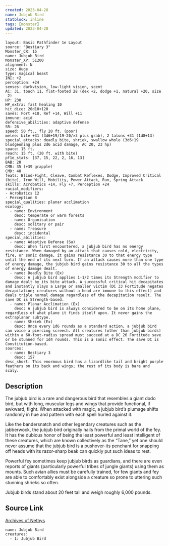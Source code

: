 ```yaml
---
created: 2023-04-28
name: Jubjub Bird
statblock: inline
tags: [monster]
updated: 2023-04-28
---
```

```statblock
layout: Basic Pathfinder 1e Layout
source: "Bestiary 3"
Monster_CR: 15
name: Jubjub Bird
Monster_XP: 51200
alignment: N
size: Huge
type: magical beast
INI: +2
perception: +24
senses: darkvision, low-light vision, scent
AC: 31, touch 11, flat-footed 28 (dex +2, dodge +1, natural +20, size -2)
HP: 230
HP_extra: fast healing 10
hit_dice: 20d10+120
saves: Fort +18, Ref +14, Will +11
immune: acid
defensive_abilities: adaptive defense
SR: 26
speed: 50 ft., fly 20 ft. (poor)
melee: bite +31 (3d6+19/19-20/×3 plus grab), 2 talons +31 (1d8+13)
special_attacks: deadly bite, shriek, swallow whole (3d6+19 bludgeoning plus 2d6 acid damage, AC 20, 23 hp)
space: 15 ft.
reach: 15 ft. (20 ft. with bite)
pf1e_stats: [37, 15, 22, 2, 16, 13]
BAB: 20
CMB: 35 (+39 grapple)
CMD: 48
feats: Blind-Fight, Cleave, Combat Reflexes, Dodge, Improved Critical (bite), Iron Will, Mobility, Power Attack, Run, Spring Attack
skills: Acrobatics +14, Fly +7, Perception +24
racial_modifiers:
- Acrobatics 12
- Perception 8
special_qualities: planar acclimation
ecology:
  - name: Environment
    desc: temperate or warm forests
  - name: Organisation
    desc: solitary or pair
  - name: Treasure
    desc: incidental
special_abilities:
  - name: Adaptive Defense (Su)
    desc: When first encountered, a jubjub bird has no energy resistance. When damaged by an attack that causes cold, electricity, fire, or sonic damage, it gains resistance 30 to that energy type until the end of its next turn. If an attack causes more than one type of energy damage, the jubjub bird gains resistance 30 to all the types of energy damage dealt.
  - name: Deadly Bite (Ex)
    desc: A jubjub bird applies 1-1/2 times its Strength modifier to damage dealt by its bite attack. A successful critical hit decapitates and instantly slays a Large or smaller victim (DC 33 Fortitude negates decapitation; creatures without a head are immune to this effect) and deals triple normal damage regardless of the decapitation result. The save DC is Strength-based.
  - name: Planar Acclimation (Ex)
    desc: A jubjub bird is always considered to be on its home plane, regardless of what plane it finds itself upon. It never gains the extraplanar subtype.
  - name: Shriek (Ex)
    desc: Once every 1d6 rounds as a standard action, a jubjub bird can voice a piercing screech. All creatures (other than jubjub birds) within a 60-foot-radius spread must succeed at a DC 26 Fortitude save or be stunned for 1d4 rounds. This is a sonic effect. The save DC is Constitution-based.
sources:
  - name: Bestiary 3
    desc: 157
desc_short: This enormous bird has a lizardlike tail and bright purple feathers on its back and wings; the rest of its body is bare and scaly.
```
## Description
The jubjub bird is a rare and dangerous bird that resembles a giant dodo bird, but with long, muscular legs and wings that provide functional, if awkward, flight. When attacked with magic, a jubjub bird’s plumage shifts randomly in hue and pattern with each spell hurled against it.

Like the bandersnatch and other legendary creatures such as the jabberwock, the jubjub bird originally hails from the primal world of the fey. It has the dubious honor of being the least powerful and least intelligent of these creatures, which are known collectively as the “Tane,” yet one should never assume that the jubjub bird is a pushover-its penchant for snapping off heads with its razor-sharp beak can quickly put such ideas to rest.

Powerful fey sometimes keep jubjub birds as guardians, and there are even reports of giants (particularly powerful tribes of jungle giants) using them as mounts. Such avian allies must be carefully trained, for few giants and fey are able to comfortably exist alongside a creature so prone to uttering such stunning shrieks so often.

Jubjub birds stand about 20 feet tall and weigh roughly 6,000 pounds.
## Source Link
[Archives of Nethys](https://aonprd.com/MonsterDisplay.aspx?ItemName=Jubjub%20Bird)
```encounter-table
name: Jubjub Bird
creatures:
  - 1: Jubjub Bird
```
